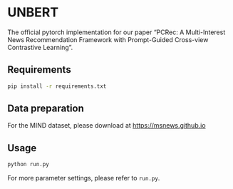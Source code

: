# UNBERT

The official pytorch implementation for our paper “PCRec: A Multi-Interest News Recommendation Framework with
Prompt-Guided Cross-view Contrastive Learning”.

## Requirements
```bash
pip install -r requirements.txt
```

## Data preparation

For the MIND dataset, please download at https://msnews.github.io

## Usage

```python
python run.py
```
For more parameter settings, please refer to `run.py`.
